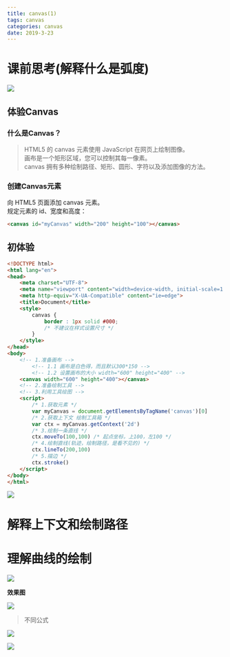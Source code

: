 ```yaml
---
title: canvas(1)
tags: canvas
categories: canvas
date: 2019-3-23
---
```


# 课前思考(解释什么是弧度)

![](/mdImg/canvas1.png)

## 体验Canvas

### 什么是Canvas？

> HTML5 的 canvas 元素使用 JavaScript 在网页上绘制图像。  
> 画布是一个矩形区域，您可以控制其每一像素。  
> canvas 拥有多种绘制路径、矩形、圆形、字符以及添加图像的方法。

### 创建Canvas元素

向 HTML5 页面添加 canvas 元素。  
规定元素的 id、宽度和高度：

```html
<canvas id="myCanvas" width="200" height="100"></canvas>
```

## 初体验

```html
<!DOCTYPE html>
<html lang="en">
<head>
    <meta charset="UTF-8">
    <meta name="viewport" content="width=device-width, initial-scale=1.0">
    <meta http-equiv="X-UA-Compatible" content="ie=edge">
    <title>Document</title>
    <style>
        canvas {
            border : 1px solid #000;
            /* 不建议在样式设置尺寸 */
        }
    </style>
</head>
<body>
    <!-- 1.准备画布 -->
        <!-- 1.1 画布是白色得，而且默认300*150 -->
        <!-- 1.2 设置画布的大小 width="600" height="400" -->
    <canvas width="600" height="400"></canvas>
    <!-- 2.准备绘制工具 -->
    <!-- 3.利用工具绘图 -->
    <script>
        /* 1.获取元素 */
        var myCanvas = document.getElementsByTagName('canvas')[0]
        /* 2.获取上下文 绘制工具箱 */
        var ctx = myCanvas.getContext('2d')
        /* 3.绘制一条直线 */
        ctx.moveTo(100,100) /* 起点坐标，上100，左100 */
        /* 4.绘制直线(轨迹，绘制路径，是看不见的) */
        ctx.lineTo(200,100)
        /* 5.描边 */
        ctx.stroke()
    </script>
</body>
</html>
```

![](/mdImg/canvas2.png)

# 解释上下文和绘制路径

# 理解曲线的绘制

![](/mdImg/canvas3.png)

**效果图**

![](/mdImg/canvas4.png)

>  不同公式

![](/mdImgcanvas5.png)

![](/mdImgcanvas6.png)



